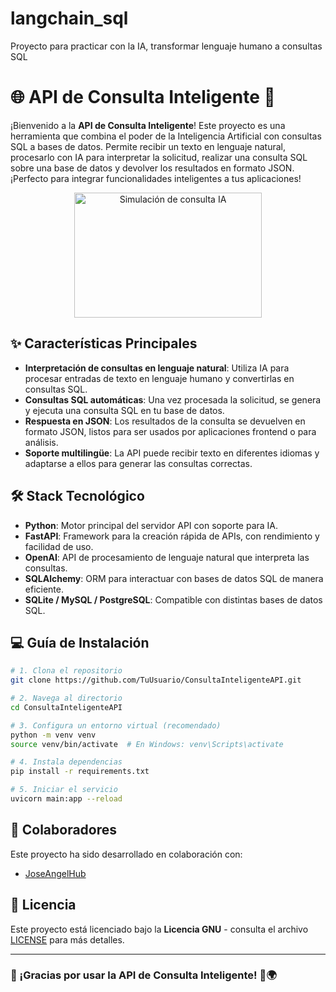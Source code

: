 # langchain_sql
 Proyecto para practicar con la IA, transformar lenguaje humano a consultas SQL
# 🌐 **API de Consulta Inteligente** 🧠

¡Bienvenido a la **API de Consulta Inteligente**! Este proyecto es una herramienta que combina el poder de la Inteligencia Artificial con consultas SQL a bases de datos. Permite recibir un texto en lenguaje natural, procesarlo con IA para interpretar la solicitud, realizar una consulta SQL sobre una base de datos y devolver los resultados en formato JSON. ¡Perfecto para integrar funcionalidades inteligentes a tus aplicaciones!

<p align="center">
  <img src="https://media.giphy.com/media/v1.Y2lkPTc5MGI3NjExYzgxcmJ5a3NrbWh3d3ppZjF5Znc0cWszZDA1Zmo3ZWQyZm5saHU2biZlcD12MV9pbnRlcm5hbF9naWZfYnlfaWQmY3Q9Zw/qgQUggAC3Pfv687qPC/giphy.gif" alt="Simulación de consulta IA" width="300" height="200">
</p>

## ✨ **Características Principales**

- **Interpretación de consultas en lenguaje natural**: Utiliza IA para procesar entradas de texto en lenguaje humano y convertirlas en consultas SQL.
- **Consultas SQL automáticas**: Una vez procesada la solicitud, se genera y ejecuta una consulta SQL en tu base de datos.
- **Respuesta en JSON**: Los resultados de la consulta se devuelven en formato JSON, listos para ser usados por aplicaciones frontend o para análisis.
- **Soporte multilingüe**: La API puede recibir texto en diferentes idiomas y adaptarse a ellos para generar las consultas correctas.

## 🛠️ **Stack Tecnológico**

- **Python**: Motor principal del servidor API con soporte para IA.
- **FastAPI**: Framework para la creación rápida de APIs, con rendimiento y facilidad de uso.
- **OpenAI**: API de procesamiento de lenguaje natural que interpreta las consultas.
- **SQLAlchemy**: ORM para interactuar con bases de datos SQL de manera eficiente.
- **SQLite / MySQL / PostgreSQL**: Compatible con distintas bases de datos SQL.


## 💻 **Guía de Instalación**

```bash
# 1. Clona el repositorio
git clone https://github.com/TuUsuario/ConsultaInteligenteAPI.git

# 2. Navega al directorio
cd ConsultaInteligenteAPI

# 3. Configura un entorno virtual (recomendado)
python -m venv venv
source venv/bin/activate  # En Windows: venv\Scripts\activate

# 4. Instala dependencias
pip install -r requirements.txt

# 5. Iniciar el servicio
uvicorn main:app --reload
```
## 🤝 Colaboradores
Este proyecto ha sido desarrollado en colaboración con:

- [JoseAngelHub](https://github.com/JoseAngelHub)

## 📄 **Licencia**

Este proyecto está licenciado bajo la **Licencia GNU** - consulta el archivo [LICENSE](LICENSE) para más detalles.

---

### 🌟 ¡Gracias por usar la API de Consulta Inteligente! 🚀🌍


